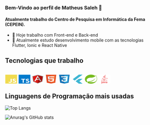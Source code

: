 ### Bem-Vindo ao perfil de Matheus Saleh 👋



#### Atualmente trabalho do Centro de Pesquisa em Informática da Fema (CEPEIN).

- 🔭 Hoje trabalho com Front-end e Back-end
- 🌱 Atualmente estudo desenvolvimento mobile com as tecnologias Flutter, Ionic e React Native

## Tecnologias que trabalho
<div style="display: inline_block"><br>
  <img align="center" alt="Saleh-Js" height="30" width="40" src="https://raw.githubusercontent.com/devicons/devicon/master/icons/javascript/javascript-plain.svg">
  <img align="center" alt="Saleh-Ts" height="30" width="40" src="https://raw.githubusercontent.com/devicons/devicon/master/icons/typescript/typescript-plain.svg">
  <img align="center" alt="Saleh-Angular" height="30" width="40" src="https://raw.githubusercontent.com/devicons/devicon/55609aa5bd817ff167afce0d965585c92040787a/icons/angularjs/angularjs-original.svg">
  <img align="center" alt="Saleh-HTML" height="30" width="40" src="https://raw.githubusercontent.com/devicons/devicon/master/icons/html5/html5-original.svg">
  <img align="center" alt="Saleh-CSS" height="30" width="40" src="https://raw.githubusercontent.com/devicons/devicon/master/icons/css3/css3-original.svg">
  <img align="center" alt="Saleh-Flutter" height="30" width="40" src="https://raw.githubusercontent.com/devicons/devicon/55609aa5bd817ff167afce0d965585c92040787a/icons/flutter/flutter-plain.svg">
  <img align="center" alt="Saleh-Spring" height="30" width="40" src="https://raw.githubusercontent.com/devicons/devicon/55609aa5bd817ff167afce0d965585c92040787a/icons/spring/spring-original.svg">
  <img align="center" alt="Saleh-Java" height="30" width="40" src="https://raw.githubusercontent.com/devicons/devicon/55609aa5bd817ff167afce0d965585c92040787a/icons/java/java-plain-wordmark.svg">
</div>

## Linguagens de Programação mais usadas

![Top Langs](https://github-readme-stats.vercel.app/api/top-langs/?username=MatheusSaleh&layout=compact)


![Anurag's GitHub stats](https://github-readme-stats.vercel.app/api?username=MatheusSaleh\&include_all_commits=true)
